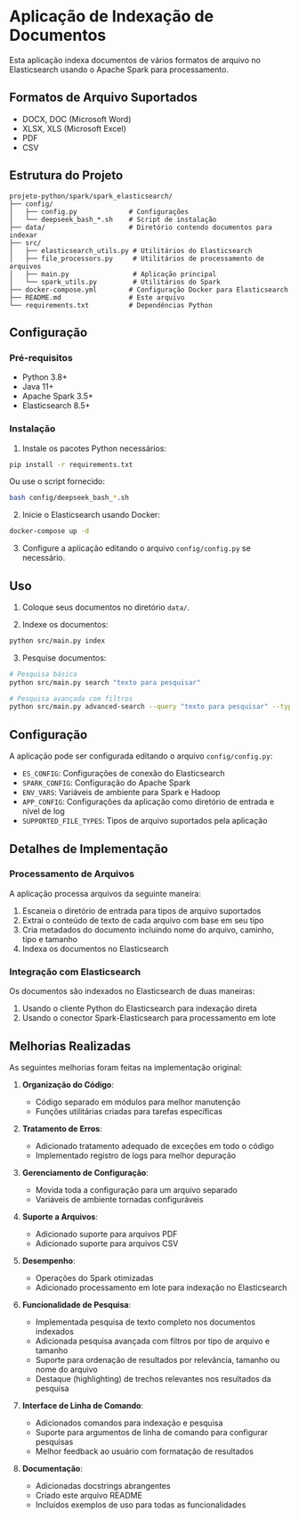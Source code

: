 # Aplicação de Indexação de Documentos

Esta aplicação indexa documentos de vários formatos de arquivo no Elasticsearch usando o Apache Spark para processamento.

## Formatos de Arquivo Suportados

- DOCX, DOC (Microsoft Word)
- XLSX, XLS (Microsoft Excel)
- PDF
- CSV

## Estrutura do Projeto

```
projeto-python/spark/spark_elasticsearch/
├── config/
│   ├── config.py             # Configurações
│   └── deepseek_bash_*.sh    # Script de instalação
├── data/                     # Diretório contendo documentos para indexar
├── src/
│   ├── elasticsearch_utils.py # Utilitários do Elasticsearch
│   ├── file_processors.py     # Utilitários de processamento de arquivos
│   ├── main.py                # Aplicação principal
│   └── spark_utils.py         # Utilitários do Spark
├── docker-compose.yml        # Configuração Docker para Elasticsearch
├── README.md                 # Este arquivo
└── requirements.txt          # Dependências Python
```

## Configuração

### Pré-requisitos

- Python 3.8+
- Java 11+
- Apache Spark 3.5+
- Elasticsearch 8.5+

### Instalação

1. Instale os pacotes Python necessários:

```bash
pip install -r requirements.txt
```

Ou use o script fornecido:

```bash
bash config/deepseek_bash_*.sh
```

2. Inicie o Elasticsearch usando Docker:

```bash
docker-compose up -d
```

3. Configure a aplicação editando o arquivo `config/config.py` se necessário.

## Uso

1. Coloque seus documentos no diretório `data/`.

2. Indexe os documentos:

```bash
python src/main.py index
```

3. Pesquise documentos:

```bash
# Pesquisa básica
python src/main.py search "texto para pesquisar"

# Pesquisa avançada com filtros
python src/main.py advanced-search --query "texto para pesquisar" --type pdf --min-size 1000 --sort-by file_name
```

## Configuração

A aplicação pode ser configurada editando o arquivo `config/config.py`:

- `ES_CONFIG`: Configurações de conexão do Elasticsearch
- `SPARK_CONFIG`: Configuração do Apache Spark
- `ENV_VARS`: Variáveis de ambiente para Spark e Hadoop
- `APP_CONFIG`: Configurações da aplicação como diretório de entrada e nível de log
- `SUPPORTED_FILE_TYPES`: Tipos de arquivo suportados pela aplicação

## Detalhes de Implementação

### Processamento de Arquivos

A aplicação processa arquivos da seguinte maneira:

1. Escaneia o diretório de entrada para tipos de arquivo suportados
2. Extrai o conteúdo de texto de cada arquivo com base em seu tipo
3. Cria metadados do documento incluindo nome do arquivo, caminho, tipo e tamanho
4. Indexa os documentos no Elasticsearch

### Integração com Elasticsearch

Os documentos são indexados no Elasticsearch de duas maneiras:

1. Usando o cliente Python do Elasticsearch para indexação direta
2. Usando o conector Spark-Elasticsearch para processamento em lote

## Melhorias Realizadas

As seguintes melhorias foram feitas na implementação original:

1. **Organização do Código**:
   - Código separado em módulos para melhor manutenção
   - Funções utilitárias criadas para tarefas específicas

2. **Tratamento de Erros**:
   - Adicionado tratamento adequado de exceções em todo o código
   - Implementado registro de logs para melhor depuração

3. **Gerenciamento de Configuração**:
   - Movida toda a configuração para um arquivo separado
   - Variáveis de ambiente tornadas configuráveis

4. **Suporte a Arquivos**:
   - Adicionado suporte para arquivos PDF
   - Adicionado suporte para arquivos CSV

5. **Desempenho**:
   - Operações do Spark otimizadas
   - Adicionado processamento em lote para indexação no Elasticsearch

6. **Funcionalidade de Pesquisa**:
   - Implementada pesquisa de texto completo nos documentos indexados
   - Adicionada pesquisa avançada com filtros por tipo de arquivo e tamanho
   - Suporte para ordenação de resultados por relevância, tamanho ou nome do arquivo
   - Destaque (highlighting) de trechos relevantes nos resultados da pesquisa

7. **Interface de Linha de Comando**:
   - Adicionados comandos para indexação e pesquisa
   - Suporte para argumentos de linha de comando para configurar pesquisas
   - Melhor feedback ao usuário com formatação de resultados

8. **Documentação**:
   - Adicionadas docstrings abrangentes
   - Criado este arquivo README
   - Incluídos exemplos de uso para todas as funcionalidades
